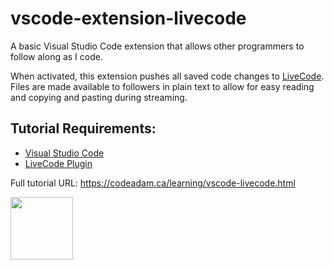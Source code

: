 # vscode-extension-livecode

A basic Visual Studio Code extension that allows other programmers to follow along as I code. 

When activated, this extension pushes all saved code changes to [LiveCode](https://livecode.codeadam.ca/). Files are made available to followers in plain text to allow for easy reading and copying and pasting during streaming.

## Tutorial Requirements:

* [Visual Studio Code](https://code.visualstudio.com/)
* [LiveCode Plugin](https://marketplace.visualstudio.com/items?itemName=CodeAdamCa.livecode)

Full tutorial URL: https://codeadam.ca/learning/vscode-livecode.html

<a href="https://codeadam.ca">
<img src="https://codeadam.ca/images/code-block.png" width="100">
</a>
